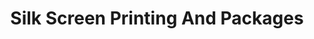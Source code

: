 ---
title: "Silk Screen Printing And Packages"
url: /karachi/silk-screen-printing-and-packages/
shop: copyshop
---